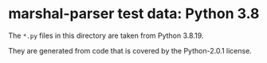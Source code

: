 # marshal-parser test data: Python 3.8

The `*.py` files in this directory are taken from Python 3.8.19.

They are generated from code that is covered by the Python-2.0.1 license.

